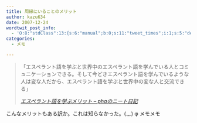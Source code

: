 ```yaml
---
title: 周縁にいることのメリット
author: kazu634
date: 2007-12-24
wordtwit_post_info:
  - 'O:8:"stdClass":13:{s:6:"manual";b:0;s:11:"tweet_times";i:1;s:5:"delay";i:0;s:7:"enabled";i:1;s:10:"separation";s:2:"60";s:7:"version";s:3:"3.7";s:14:"tweet_template";b:0;s:6:"status";i:2;s:6:"result";a:0:{}s:13:"tweet_counter";i:2;s:13:"tweet_log_ids";a:1:{i:0;i:3513;}s:9:"hash_tags";a:0:{}s:8:"accounts";a:1:{i:0;s:7:"kazu634";}}'
categories:
  - メモ

---
```

<div class="section">
<blockquote title="エスペラント語を学ぶメリット - phaのニート日記" cite="http://d.hatena.ne.jp/pha/20071221/1198377835">
<p>
      「エスペラント語を学ぶと世界中のエスペラント語を学んでいる人とコミュニケーションできる。そして今どきエスペラント語を学んでいるような人は変な人だから、エスペラント語を学ぶと世界中の変な人と交流できる」
</p>
    
<p>
<cite><a href="http://d.hatena.ne.jp/pha/20071221/1198377835" onclick="__gaTracker('send', 'event', 'outbound-article', 'http://d.hatena.ne.jp/pha/20071221/1198377835', 'エスペラント語を学ぶメリット &#8211; phaのニート日記');" target="_blank">エスペラント語を学ぶメリット &#8211; phaのニート日記</a></cite>
</p>
</blockquote>
  
<p>
    こんなメリットもある訳か。これは知らなかった。(._.) φ メモメモ
</p>
</div>
